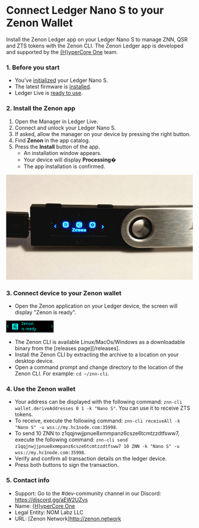 # Connect Ledger Nano S to your Zenon Wallet

Install the Zenon Ledger app on your Ledger Nano S to manage ZNN, QSR and ZTS tokens with the Zenon CLI. The Zenon Ledger app is developed and supported by the [{H}yperCore One](https://github.com/hypercore-one) team.

### 1. Before you start

- You've [initialized](https://support.ledgerwallet.com/hc/en-us/articles/360000613793) your Ledger Nano S.
- The latest firmware is [installed](https://support.ledgerwallet.com/hc/en-us/articles/360002731113).
- Ledger Live is [ready to use](https://support.ledgerwallet.com/hc/en-us/articles/360006395233).

### 2. Install the Zenon app

1. Open the Manager in Ledger Live.
2. Connect and unlock your Ledger Nano S.
3. If asked, allow the manager on your device by pressing the right button.
4. Find **Zenon** in the app catalog.
5. Press the **Install** button of the app.
   - An installation window appears.
   - Your device will display **Processing�**
   - The app installation is confirmed.

![nanos-znn-app](/docs/assets/screenshots/nanos-znn-app.png)

### **3. Connect device to your Zenon wallet**

- Open the Zenon application on your Ledger device, the screen will display "Zenon is ready".

![nanos-znn-app](/docs/assets/screenshots/nanos-znn-ready.png)

- The Zenon CLI is available Linux/MacOs/Windows as a downloadable binary from the [releases page][/releases].
- Install the Zenon CLI by extracting the archive to a location on your desktop device.
- Open a command prompt and change directory to the location of the Zenon CLI. For example: `cd ~/znn-cli`.

### **4. Use the Zenon wallet**

- Your address can be displayed with the following command: `znn-cli wallet.deriveAddresses 0 1 -k "Nano S"`. You can use it to receive ZTS tokens.
- To receive, execute the following command: `znn-cli receiveAll -k "Nano S" -u wss://my.hc1node.com:35998`.
- To send 10 ZNN to z1qqjnwjjpnue8xmmpanz6csze6tcmtzzdtfsww7, execute the following command: `znn-cli send z1qqjnwjjpnue8xmmpanz6csze6tcmtzzdtfsww7 10 ZNN -k "Nano S" -u wss://my.hc1node.com:35998`.
- Verify and confirm all transaction details on the ledger device.
- Press both buttons to sign the transaction.

### **5. Contact info**

- Support: Go to the #dev-community channel in our Discord: https://discord.gg/aEW2UZvs
- Name: [{H}yperCore One](https://github.com/hypercore-one)
- Legal Entity: NOM Labz LLC
- URL: [Zenon Network]http://zenon.network